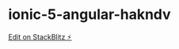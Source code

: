 # ionic-5-angular-hakndv

[Edit on StackBlitz ⚡️](https://stackblitz.com/edit/ionic-5-angular-hakndv)